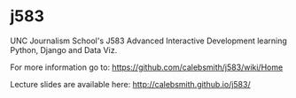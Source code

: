 j583
====

UNC Journalism School's J583 Advanced Interactive Development learning Python, Django and Data Viz.

For more information go to: https://github.com/calebsmith/j583/wiki/Home

Lecture slides are available here: http://calebsmith.github.io/j583/
